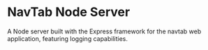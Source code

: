 # NavTab Node Server

A Node server built with the Express framework for the navtab web application, featuring logging capabilities.
